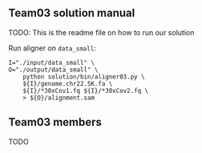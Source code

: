 ## Team03 solution manual

TODO: This is the readme file on how to run our solution

Run aligner on `data_small`:

```
I="./input/data_small" \
O="./output/data_small" \
    python solution/bin/aligner03.py \
    ${I}/genome.chr22.5K.fa \
    ${I}/*30xCov1.fq ${I}/*30xCov2.fq \
    > ${O}/alignment.sam
```

## Team03 members

TODO
